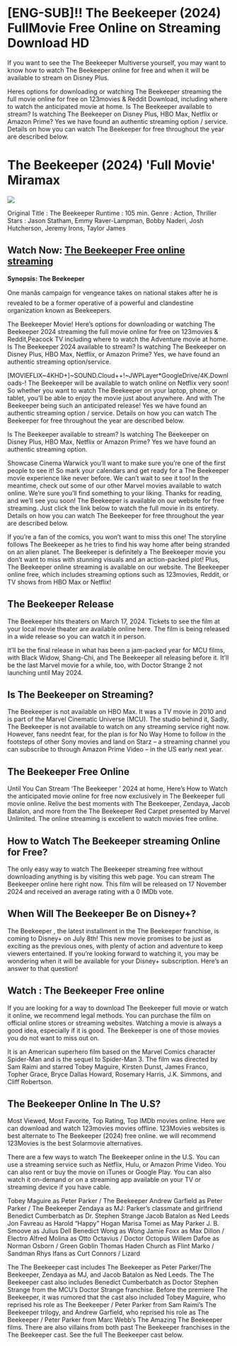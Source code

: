 <h1>[ENG-SUB]!! The Beekeeper (2024) FullMovie Free Online on Streaming Download HD</h1>
If you want to see the The Beekeeper Multiverse yourself, you may want to know how to watch The Beekeeper online for free and when it will be available to stream on Disney Plus.

Heres options for downloading or watching The Beekeeper streaming the full movie online for free on 123movies & Reddit Download, including where to watch the anticipated movie at home. Is The Beekeeper available to stream? Is watching The Beekeeper on Disney Plus, HBO Max, Netflix or Amazon Prime? Yes we have found an authentic streaming option / service. Details on how you can watch The Beekeeper for free throughout the year are described below.

<h1><strong>The Beekeeper (2024) 'Full Movie' Miramax</strong></h1>


<img src="https://image.tmdb.org/t/p/w780/4MCKNAc6AbWjEsM2h9Xc29owo4z.jpg" />

Original Title : The Beekeeper 
Runtime : 105 min. 
Genre   : Action, Thriller 
Stars   : Jason Statham, Emmy Raver-Lampman, Bobby Naderi, Josh Hutcherson, Jeremy Irons, Taylor James 

<h2><strong>Watch Now: <a href="https://layarstar.com/movie/866398/stream">The Beekeeper Free online streaming</a></strong></h2>

<b>Synopsis: The Beekeeper </b>

One manâs campaign for vengeance takes on national stakes after he is revealed to be a former operative of a powerful and clandestine organization known as Beekeepers.

The Beekeeper Movie! Here’s options for downloading or watching The Beekeeper 2024 streaming the full movie online for free on 123movies & Reddit,Peacock TV including where to watch the Adventure movie at home. Is The Beekeeper 2024 available to stream? Is watching The Beekeeper on Disney Plus, HBO Max, Netflix, or Amazon Prime? Yes, we have found an authentic streaming option/service.

[MOVIEFLIX~4KHD+]~SOUND.Cloud++!~JWPLayer*GoogleDrive/4K.Downloads-! The Beekeeper will be available to watch online on Netflix very soon! So whether you want to watch The Beekeeper on your laptop, phone, or tablet, you’ll be able to enjoy the movie just about anywhere. And with The Beekeeper being such an anticipated release! Yes we have found an authentic streaming option / service. Details on how you can watch The Beekeeper for free throughout the year are described below.

Is The Beekeeper available to stream? Is watching The Beekeeper on Disney Plus, HBO Max, Netflix or Amazon Prime? Yes we have found an authentic streaming option.

Showcase Cinema Warwick you’ll want to make sure you’re one of the first people to see it! So mark your calendars and get ready for a The Beekeeper movie experience like never before. We can’t wait to see it too! In the meantime, check out some of our other Marvel movies available to watch online. We’re sure you’ll find something to your liking. Thanks for reading, and we’ll see you soon! The Beekeeper is available on our website for free streaming. Just click the link below to watch the full movie in its entirety. Details on how you can watch The Beekeeper for free throughout the year are described below.

If you’re a fan of the comics, you won’t want to miss this one! The storyline follows The Beekeeper as he tries to find his way home after being stranded on an alien planet. The Beekeeper is definitely a The Beekeeper movie you don’t want to miss with stunning visuals and an action-packed plot! Plus, The Beekeeper online streaming is available on our website. The Beekeeper online free, which includes streaming options such as 123movies, Reddit, or TV shows from HBO Max or Netflix!

<h2><strong>The Beekeeper Release</strong></h2>

The Beekeeper hits theaters on March 17, 2024. Tickets to see the film at your local movie theater are available online here. The film is being released in a wide release so you can watch it in person.

It’ll be the final release in what has been a jam-packed year for MCU films, with Black Widow, Shang-Chi, and The Beekeeper all releasing before it. It’ll be the last Marvel movie for a while, too, with Doctor Strange 2 not launching until May 2024.

<h2><strong>Is The Beekeeper on Streaming?</strong></h2>

The Beekeeper is not available on HBO Max. It was a TV movie in 2010 and is part of the Marvel Cinematic Universe (MCU). The studio behind it, Sadly, The Beekeeper is not available to watch on any streaming service right now. However, fans neednt fear, for the plan is for No Way Home to follow in the footsteps of other Sony movies and land on Starz – a streaming channel you can subscribe to through Amazon Prime Video – in the US early next year.

<h2><strong>The Beekeeper Free Online</strong></h2>

Until You Can Stream ‘The Beekeeper ’ 2024 at home, Here’s How to Watch the anticipated movie online for free now exclusively in The Beekeeper full movie online. Relive the best moments with The Beekeeper, Zendaya, Jacob Batalon, and more from the The Beekeeper Red Carpet presented by Marvel Unlimited. The online streaming is excellent to watch movies free online.

<h2><strong>How to Watch The Beekeeper streaming Online for Free?</strong></h2>

The only easy way to watch The Beekeeper streaming free without downloading anything is by visiting this web page. You can stream The Beekeeper online here right now. This film will be released on 17 November 2024 and received an average rating with a 0 IMDb vote.

<h2><strong>When Will The Beekeeper Be on Disney+?</strong></h2>

The Beekeeper , the latest installment in the The Beekeeper franchise, is coming to Disney+ on July 8th! This new movie promises to be just as exciting as the previous ones, with plenty of action and adventure to keep viewers entertained. If you’re looking forward to watching it, you may be wondering when it will be available for your Disney+ subscription. Here’s an answer to that question!

<h2><strong>Watch : The Beekeeper Free online</strong></h2>

If you are looking for a way to download The Beekeeper full movie or watch it online, we recommend legal methods. You can purchase the film on official online stores or streaming websites. Watching a movie is always a good idea, especially if it is good. The Beekeeper is one of those movies you do not want to miss out on.

It is an American superhero film based on the Marvel Comics character Spider-Man and is the sequel to Spider-Man 3. The film was directed by Sam Raimi and starred Tobey Maguire, Kirsten Dunst, James Franco, Topher Grace, Bryce Dallas Howard, Rosemary Harris, J.K. Simmons, and Cliff Robertson.

<h2>The Beekeeper Online In The U.S?</h2>

Most Viewed, Most Favorite, Top Rating, Top IMDb movies online. Here we can download and watch 123movies movies offline. 123Movies websites is best alternate to The Beekeeper (2024) free online. we will recommend 123Movies is the best Solarmovie alternatives.

There are a few ways to watch The Beekeeper online in the U.S. You can use a streaming service such as Netflix, Hulu, or Amazon Prime Video. You can also rent or buy the movie on iTunes or Google Play. You can also watch it on-demand or on a streaming app available on your TV or streaming device if you have cable.

Tobey Maguire as Peter Parker / The Beekeeper Andrew Garfield as Peter Parker / The Beekeeper Zendaya as MJ: Parker’s classmate and girlfriend Benedict Cumberbatch as Dr. Stephen Strange Jacob Batalon as Ned Leeds Jon Favreau as Harold “Happy” Hogan Marisa Tomei as May Parker J. B. Smoove as Julius Dell Benedict Wong as Wong Jamie Foxx as Max Dillon / Electro Alfred Molina as Otto Octavius / Doctor Octopus Willem Dafoe as Norman Osborn / Green Goblin Thomas Haden Church as Flint Marko / Sandman Rhys Ifans as Curt Connors / Lizard

The The Beekeeper cast includes The Beekeeper as Peter Parker/The Beekeeper, Zendaya as MJ, and Jacob Batalon as Ned Leeds. The The Beekeeper cast also includes Benedict Cumberbatch as Doctor Stephen Strange from the MCU’s Doctor Strange franchise. Before the premiere The Beekeeper, it was rumored that the cast also included Tobey Maguire, who reprised his role as The Beekeeper / Peter Parker from Sam Raimi’s The Beekeeper trilogy, and Andrew Garfield, who reprised his role as The Beekeeper / Peter Parker from Marc Webb’s The Amazing The Beekeeper films. There are also villains from both past The Beekeeper franchises in the The Beekeeper cast. See the full The Beekeeper cast below.

